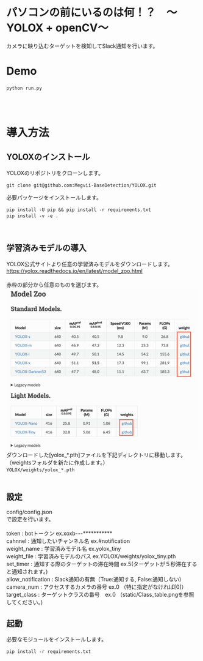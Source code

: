 # パソコンの前にいるのは何！？　〜YOLOX + openCV〜
カメラに映り込むターゲットを検知してSlack通知を行います。  

# Demo
```
python run.py
```  
<br>
<br>

# 導入方法

## YOLOXのインストール　　

YOLOXのリポジトリをクローンします。  
```
git clone git@github.com:Megvii-BaseDetection/YOLOX.git
```
必要パッケージをインストールします。
```
pip install -U pip && pip install -r requirements.txt
pip install -v -e .
```  

<br>  

## 学習済みモデルの導入
YOLOX公式サイトより任意の学習済みモデルをダウンロードします。
https://yolox.readthedocs.io/en/latest/model_zoo.html  
<br>
赤枠の部分から任意のものを選びます。  
![例](/static/model_zoo.png)   
ダウンロードした[yolox_*.pth]ファイルを下記ディレクトリに移動します。（weightsフォルダを新たに作成します。）  
`YOLOX/weights/yolox_*.pth`  
<br>

##  設定
config/config.json  
で設定を行います。  
<br>
token               :   botトークン ex.xoxb-*********-*********-***********  
cahnnel             :   通知したいチャンネル名 ex.#notification  
weight_name         :   学習済みモデル名  ex.yolox_tiny  
weight_file         :   学習済みモデルのパス ex.YOLOX/weights/yolox_tiny.pth  
set_timer           :   通知する際のターゲットの滞在時間 ex.5(ターゲットが５秒滞在すると通知されます。)  
allow_notification  :   Slack通知の有無（True:通知する, False:通知しない）  
camera_num          :   アクセスするカメラの番号 ex.0 （特に指定がなければ[0]）  
target_class        :   ターゲットクラスの番号　ex.0 （static/Class_table.pngを参照してください。)　　
<br>

##  起動
必要なモジュールをインストールします。
```
pip install -r requirements.txt
```  
<br>



